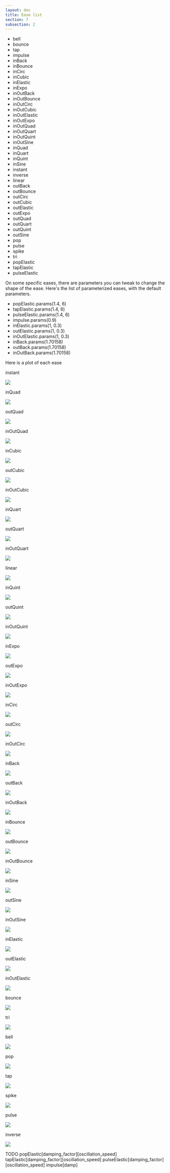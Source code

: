 ```yaml
---
layout: doc
title: Ease list
section: 7
subsection: 2
---
```


* bell
* bounce
* tap
* impulse
* inBack
* inBounce
* inCirc
* inCubic
* inElastic
* inExpo
* inOutBack
* inOutBounce
* inOutCirc
* inOutCubic
* inOutElastic
* inOutExpo
* inOutQuad
* inOutQuart
* inOutQuint
* inOutSine
* inQuad
* inQuart
* inQuint
* inSine
* instant
* inverse
* linear
* outBack
* outBounce
* outCirc
* outCubic
* outElastic
* outExpo
* outQuad
* outQuart
* outQuint
* outSine
* pop
* pulse
* spike
* tri
* popElastic
* tapElastic
* pulseElastic

On some specific eases, there are parameters you can tweak to change the shape of the ease.
Here's the list of parameterized eases, with the default parameters.
* popElastic.params(1.4, 6)
* tapElastic.params(1.4, 6)
* pulseElastic.params(1.4, 6)
* impulse.params(0.9)
* inElastic.params(1, 0.3)
* outElastic.params(1, 0.3)
* inOutElastic.params(1, 0.3)
* inBack.params(1.70158)
* outBack.params(1.70158)
* inOutBack.params(1.70158)

Here is a plot of each ease

instant

<img src="eases/instant.png"/>

inQuad

<img src="eases/inQuad.png"/>

outQuad

<img src="eases/outQuad.png"/>

inOutQuad

<img src="eases/inOutQuad.png"/>

inCubic

<img src="eases/inCubic.png"/>

outCubic

<img src="eases/outCubic.png"/>

inOutCubic

<img src="eases/inOutCubic.png"/>

inQuart

<img src="eases/inQuart.png"/>

outQuart

<img src="eases/outQuart.png"/>

inOutQuart

<img src="eases/inOutQuart.png"/>

linear

<img src="eases/linear.png"/>

inQuint

<img src="eases/inQuint.png"/>

outQuint

<img src="eases/outQuint.png"/>

inOutQuint

<img src="eases/inOutQuint.png"/>

inExpo

<img src="eases/inExpo.png"/>

outExpo

<img src="eases/outExpo.png"/>

inOutExpo

<img src="eases/inOutExpo.png"/>

inCirc

<img src="eases/inCirc.png"/>

outCirc

<img src="eases/outCirc.png"/>

inOutCirc

<img src="eases/inOutCirc.png"/>

inBack

<img src="eases/inBack.png"/>

outBack

<img src="eases/outBack.png"/>

inOutBack

<img src="eases/inOutBack.png"/>

inBounce

<img src="eases/inBounce.png"/>

outBounce

<img src="eases/outBounce.png"/>

inOutBounce

<img src="eases/inOutBounce.png"/>

inSine

<img src="eases/inSine.png"/>

outSine

<img src="eases/outSine.png"/>

inOutSine

<img src="eases/inOutSine.png"/>

inElastic

<img src="eases/inElastic.png"/>

outElastic

<img src="eases/outElastic.png"/>

inOutElastic

<img src="eases/inOutElastic.png"/>

bounce

<img src="eases/bounce.png"/>

tri

<img src="eases/tri.png"/>

bell

<img src="eases/bell.png"/>

pop

<img src="eases/pop.png"/>

tap

<img src="eases/tap.png"/>

spike

<img src="eases/spike.png"/>

pulse

<img src="eases/pulse.png"/>

inverse

<img src="eases/inverse.png"/>

TODO
popElastic[damping_factor][oscillation_speed]
tapElastic[damping_factor][oscillation_speed]
pulseElastic[damping_factor][oscillation_speed]
impulse[damp]
